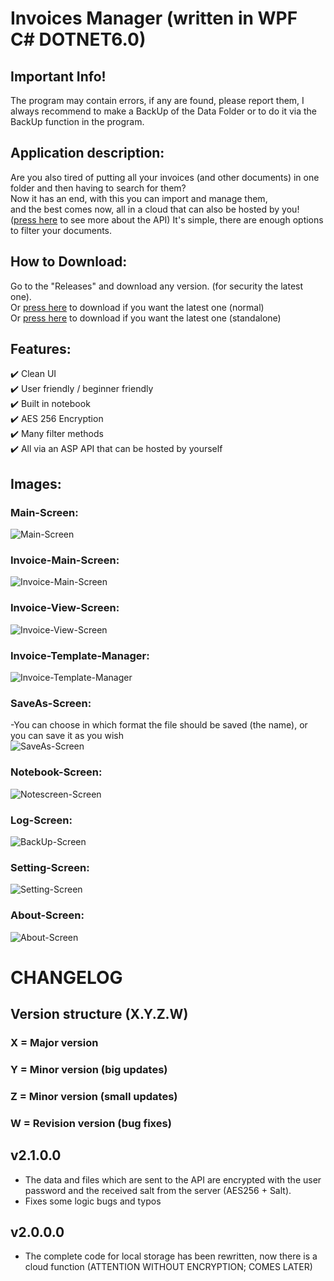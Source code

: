 # Invoices Manager (written in WPF C#   DOTNET6.0)

## Important Info!
The program may contain errors, if any are found, please report them, 
I always recommend to make a BackUp of the Data Folder or to do it 
via the BackUp function in the program.  
  

## Application description:
Are you also tired of putting all your invoices (and other documents) 
in one folder and then having to search for them? <br/>
Now it has an end, with this you can import and manage them,  
and the best comes now, all in a cloud that can also be hosted by you!  
([press here](https://github.com/Invoices-Manager/Invoices-Manager-API#readme) to see more about the API) 
It's simple, there are enough options to filter your documents.



## How to Download:
Go to the "Releases" and download any version. (for security the latest one).  <br/>
Or [press here](#) to download if you want the latest one (normal) <br/>
Or [press here](#) to download if you want the latest one (standalone) <br/>


## Features:
✔️ Clean UI<br/>
✔️ User friendly / beginner friendly<br/>
✔️ Built in notebook<br/>
✔️ AES 256 Encryption <br/>
✔️ Many filter methods<br/>
✔️ All via an ASP API that can be hosted by yourself<br/>

                                                                                                             

## Images:
### Main-Screen:                                                  
![Main-Screen](IMAGES/Version%202.1.0.0/MainScreen.png)

### Invoice-Main-Screen:                                                  
![Invoice-Main-Screen](IMAGES/Version%202.1.0.0/InvoiceMainScreen.png)

### Invoice-View-Screen:                                           
![Invoice-View-Screen](IMAGES/Version%202.1.0.0/InvoiceViewScreen.png)

### Invoice-Template-Manager:                                           
![Invoice-Template-Manager](IMAGES/Version%202.1.0.0/InvoiceTemplateScreen.png)

### SaveAs-Screen:
-You can choose in which format the file should be saved (the name), or you can save it as you wish                   <br/>
![SaveAs-Screen](IMAGES/Version%202.1.0.0/InvoiceSaveAsScreen.png)

### Notebook-Screen:                                         
![Notescreen-Screen](IMAGES/Version%202.1.0.0/NotebookScreen.png) 

### Log-Screen:                                         
![BackUp-Screen](IMAGES/Version%202.1.0.0/LogScreen.png) 

### Setting-Screen:                                         
![Setting-Screen](IMAGES/Version%202.1.0.0/SettingScreen.png) 

### About-Screen:                                         
![About-Screen](IMAGES/Version%202.1.0.0/AboutScreen.png)


# CHANGELOG
## Version structure (X.Y.Z.W)
### X = Major version
### Y = Minor version (big updates)
### Z = Minor version (small updates)
### W = Revision version (bug fixes)

## v2.1.0.0
- The data and files which are sent to the API are encrypted with the user password and the received salt from the server (AES256 + Salt).
- Fixes some logic bugs and typos

## v2.0.0.0
- The complete code for local storage has been rewritten, now there is a cloud function (ATTENTION WITHOUT ENCRYPTION; COMES LATER)